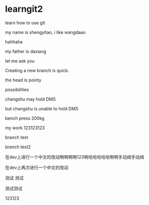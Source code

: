 # learngit2
learn how to use git

my name is shengyitao, i like wangdaao

hahhaha

my father is daxiang

let me ask you

Creating a new branch is quick. 

the head is pointy

possibilities

changshu may hold DMS

but changshu is unable to hold DMS

bench press 200kg

my work 123123123

branch test

branch test2

在dev上进行一个中文的改动啊啊啊啊123啊哈哈哈哈哈啊啊手动阀手动阀


在dev上再次进行一个中文的改动


测试 测试

测试测试

123123
